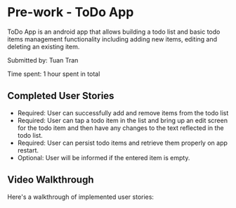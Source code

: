 # Pre-work - ToDo App

ToDo App is an android app that allows building a todo list and basic todo items management functionality including adding new items, editing and deleting an existing item.

Submitted by: Tuan Tran

Time spent: 1 hour spent in total

## Completed User Stories
- Required: User can successfully add and remove items from the todo list
- Required: User can tap a todo item in the list and bring up an edit screen for the todo item and then have any changes to the text reflected in the todo list.
- Required: User can persist todo items and retrieve them properly on app restart.
- Optional: User will be informed if the entered item is empty.

## Video Walkthrough 
Here's a walkthrough of implemented user stories:


